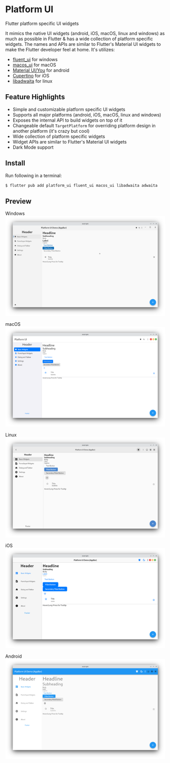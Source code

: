 # Platform UI

Flutter platform specific UI widgets

It mimics the native UI widgets (android, iOS, macOS, linux and windows) as much as possible in Flutter & has a wide collection of platform specific widgets. The names and APIs are similar to Flutter's Material UI widgets to make the Flutter developer feel at home. It's utilizes:
- [fluent_ui](https://pub.dev/packages/fluent_ui) for windows
- [macos_ui](https://pub.dev/packages/macos_ui) for macOS
- [Material UI/You](https://m3.material.io/) for android
- [Cupertino](https://docs.flutter.dev/development/ui/widgets/cupertino) for iOS
- [libadwaita](https://pub.dev/packages/libadwaita) for linux

## Feature Highlights
- Simple and customizable platform specific UI widgets
- Supports all major platforms (android, iOS, macOS, linux and windows)
- Exposes the internal API to build widgets on top of it
- Changeable default `TargetPlatform` for overriding platform design in another platform (it's crazy but cool)
- Wide collection of platform specific widgets
- Widget APIs are similar to Flutter's Material UI widgets
- Dark Mode support

## Install

Run following in a terminal:
```bash
$ flutter pub add platform_ui fluent_ui macos_ui libadwaita adwaita
```

## Preview

Windows
![Windows](assets/windows.png)

macOS
![macOS](assets/macos.png)

Linux
![Linux](assets/linux.png)

iOS
![iOS](assets/ios.png)

Android
![Android](assets/android.png)